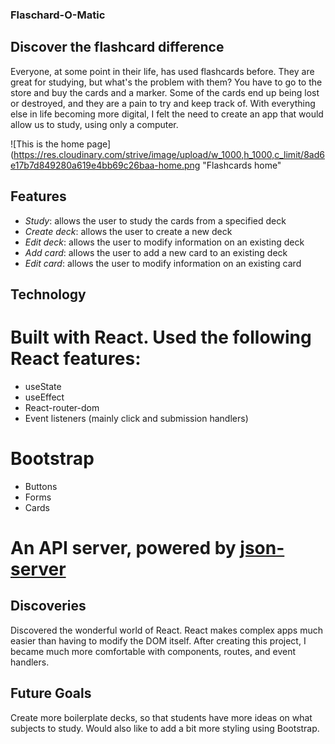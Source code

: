 ### Flaschard-O-Matic
## Discover the flashcard difference

Everyone, at some point in their life, has used flashcards before. They are great for studying, but what's the problem with them?
You have to go to the store and buy the cards and a marker. Some of the cards end up being lost or destroyed, and they are a pain to
try and keep track of. With everything else in life becoming more digital, I felt the need to create an app that would allow us to study,
using only a computer.

![This is the home page](https://res.cloudinary.com/strive/image/upload/w_1000,h_1000,c_limit/8ad6e17b7d849280a619e4bb69c26baa-home.png "Flashcards home"

## Features
- *Study*: allows the user to study the cards from a specified deck
- *Create deck*: allows the user to create a new deck
- *Edit deck*: allows the user to modify information on an existing deck
- *Add card*: allows the user to add a new card to an existing deck
- *Edit card*: allows the user to modify information on an existing card

## Technology
# Built with React. Used the following React features:
- useState
- useEffect
- React-router-dom
- Event listeners (mainly click and submission handlers)

# Bootstrap
- Buttons
- Forms
- Cards

# An API server, powered by [json-server](https://www.npmjs.com/package/json-server)

## Discoveries
Discovered the wonderful world of React. React makes complex apps much easier than having to modify the DOM itself.
After creating this project, I became much more comfortable with components, routes, and event handlers.

## Future Goals
Create more boilerplate decks, so that students have more ideas on what subjects to study. Would also like to add
a bit more styling using Bootstrap.
